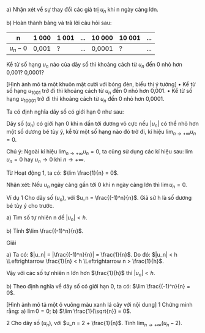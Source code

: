 a) Nhận xét về sự thay đổi các giá trị $u_n$ khi n ngày càng lớn.

b) Hoàn thành bảng và trả lời câu hỏi sau:

n | 1 000 | 1 001 | ... | 10 000 | 10 001 | ...
---|-------|-------|-----|--------|--------|----
$u_n - 0$ | 0,001 | ? | ... | 0,0001 | ? | ...

Kể từ số hạng $u_n$ nào của dãy số thì khoảng cách từ $u_n$ đến 0 nhỏ hơn 0,001? 0,0001?

[Hình ảnh mô tả một khuôn mặt cười với bóng đèn, biểu thị ý tưởng]
• Kể từ số hạng $u_{1001}$ trở đi thì khoảng cách từ $u_n$ đến 0 nhỏ hơn 0,001.
• Kể từ số hạng $u_{10001}$ trở đi thì khoảng cách từ $u_n$ đến 0 nhỏ hơn 0,0001.

Ta có định nghĩa dãy số có giới hạn 0 như sau:

Dãy số $(u_n)$ có giới hạn 0 khi n dần tới dương vô cực nếu $|u_n|$ có thể nhỏ hơn một số dương bé tùy ý, kể từ một số hạng nào đó trở đi, kí hiệu $\lim_{n \to +\infty} u_n = 0$.

Chú ý: Ngoài kí hiệu $\lim_{n \to +\infty} u_n = 0$, ta cũng sử dụng các kí hiệu sau: $\lim u_n = 0$ hay $u_n \to 0$ khi $n \to +\infty$.

Từ Hoạt động 1, ta có: $\lim \frac{1}{n} = 0$.

Nhận xét: Nếu $u_n$ ngày càng gần tới 0 khi n ngày càng lớn thì $\lim u_n = 0$.

Ví dụ 1 Cho dãy số $(u_n)$, với $u_n = \frac{(-1)^n}{n}$. Giả sử h là số dương bé tùy ý cho trước.

a) Tìm số tự nhiên n để $|u_n| < h$.

b) Tính $\lim \frac{(-1)^n}{n}$.

Giải

a) Ta có: $|u_n| = |\frac{(-1)^n}{n}| = \frac{1}{n}$. Do đó: $|u_n| < h \Leftrightarrow \frac{1}{n} < h \Leftrightarrow n > \frac{1}{h}$.

Vậy với các số tự nhiên n lớn hơn $\frac{1}{h}$ thì $|u_n| < h$.

b) Theo định nghĩa về dãy số có giới hạn 0, ta có: $\lim \frac{(-1)^n}{n} = 0$.

[Hình ảnh mô tả một ô vuông màu xanh lá cây với nội dung]
1 Chứng minh rằng:
a) $\lim 0 = 0$;
b) $\lim \frac{1}{\sqrt{n}} = 0$.

2 Cho dãy số $(u_n)$, với $u_n = 2 + \frac{1}{n}$. Tính $\lim_{n \to +\infty} (u_n - 2)$.